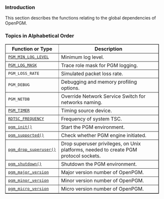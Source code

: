 ### Introduction ###
This section describes the functions relating to the global dependencies of OpenPGM.

### Topics in Alphabetical Order ###

<table cellpadding='5' border='1' cellspacing='0'>
<tr>
<th>Function or Type</th>
<th>Description</th>
</tr>
<tr>
<td><tt><a href='OpenPgm5CReferenceErrorHandling.md'>PGM_MIN_LOG_LEVEL</a></tt></td>
<td>Minimum log level.</td>
</tr><tr>
<td><tt><a href='OpenPgm5CReferenceErrorHandling.md'>PGM_LOG_MASK</a></tt></td>
<td>Trace role mask for PGM logging.</td>
</tr><tr>
<td><tt>PGM_LOSS_RATE</tt></td>
<td>Simulated packet loss rate.</td>
</tr><tr>
<td><tt>PGM_DEBUG</tt></td>
<td>Debugging and memory profiling options.</td>
</tr><tr>
<td><tt>PGM_NETDB</tt></td>
<td>Override Network Service Switch for networks naming.</td>
</tr><tr>
<td><tt><a href='OpenPgm5CReferenceRunWithTheseCapabilities.md'>PGM_TIMER</a></tt></td>
<td>Timing source device.</td>
</tr><tr>
<td><tt><a href='OpenPgm5CReferenceRunWithTheseCapabilities.md'>RDTSC_FREQUENCY</a></tt></td>
<td>Frequency of system TSC.</td>
</tr><tr>
<td><tt><a href='OpenPgm5CReferencePgmInit.md'>pgm_init()</a></tt></td>
<td>Start the PGM environment.</td>
</tr><tr>
<td><tt><a href='OpenPgm5CReferencePgmSupported.md'>pgm_supported()</a></tt></td>
<td>Check whether PGM engine initiated.</td>
</tr><tr>
<td><tt><a href='OpenPgm5CReferencePgmDropSuperUser.md'>pgm_drop_superuser()</a></tt></td>
<td>Drop superuser privileges, on Unix platforms, needed to create PGM protocol sockets.</td>
</tr><tr>
<td><tt><a href='OpenPgm5CReferencePgmShutdown.md'>pgm_shutdown()</a></tt></td>
<td>Shutdown the PGM environment.</td>
</tr><tr>
<td><tt><a href='OpenPgm5CReferencePgmCheckVersion.md'>pgm_major_version</a></tt></td>
<td>Major version number of OpenPGM.</td>
</tr><tr>
<td><tt><a href='OpenPgm5CReferencePgmCheckVersion.md'>pgm_minor_version</a></tt></td>
<td>Minor version number of OpenPGM.</td>
</tr><tr>
<td><tt><a href='OpenPgm5CReferencePgmCheckVersion.md'>pgm_micro_version</a></tt></td>
<td>Micro version number of OpenPGM.</td>
</tr>
</table>